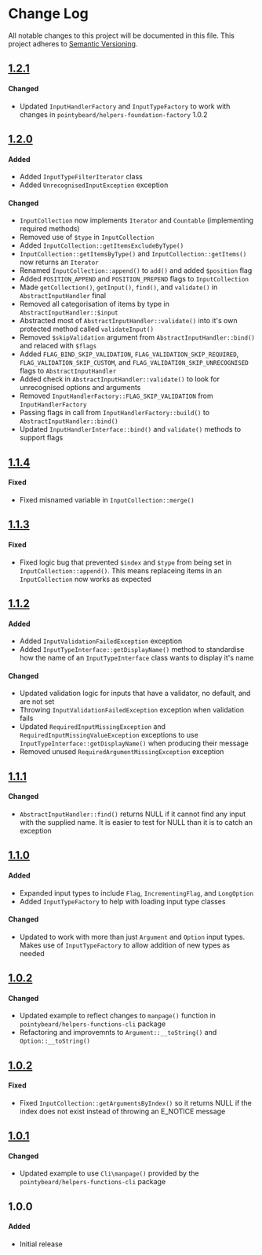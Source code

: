 # Change Log

All notable changes to this project will be documented in this file.
This project adheres to [Semantic Versioning](http://semver.org/).

## [1.2.1][]
#### Changed
-   Updated `InputHandlerFactory` and `InputTypeFactory` to work with changes in `pointybeard/helpers-foundation-factory` 1.0.2

## [1.2.0][]
#### Added
-   Added `InputTypeFilterIterator` class
-   Added `UnrecognisedInputException` exception

#### Changed
-   `InputCollection` now implements `Iterator` and `Countable` (implementing required methods)
-   Removed use of `$type` in `InputCollection`
-   Added `InputCollection::getItemsExcludeByType()`
-   `InputCollection::getItemsByType()` and `InputCollection::getItems()` now returns an `Iterator`
-   Renamed `InputCollection::append()` to `add()` and added `$position` flag
-   Added `POSITION_APPEND` and `POSITION_PREPEND` flags to `InputCollection`
-   Made `getCollection()`, `getInput()`, `find()`, and `validate()` in `AbstractInputHandler` final
-   Removed all categorisation of items by type in `AbstractInputHandler::$input`
-   Abstracted most of `AbstractInputHandler::validate()` into it's own protected method called `validateInput()`
-   Removed `$skipValidation` argument from `AbstractInputHandler::bind()` and relaced with `$flags`
-   Added `FLAG_BIND_SKIP_VALIDATION`, `FLAG_VALIDATION_SKIP_REQUIRED`, `FLAG_VALIDATION_SKIP_CUSTOM`, and `FLAG_VALIDATION_SKIP_UNRECOGNISED` flags to `AbstractInputHandler`
-   Added check in `AbstractInputHandler::validate()` to look for unrecognised options and arguments
-   Removed `InputHandlerFactory::FLAG_SKIP_VALIDATION` from `InputHandlerFactory`
-   Passing flags in call from `InputHandlerFactory::build()` to `AbstractInputHandler::bind()`
-   Updated `InputHandlerInterface::bind()` and `validate()` methods to support flags

## [1.1.4][]
#### Fixed
-   Fixed misnamed variable in `InputCollection::merge()`

## [1.1.3][]
#### Fixed
-   Fixed logic bug that prevented `$index` and `$type` from being set in `InputCollection::append()`. This means replaceing items in an `InputCollection` now works as expected

## [1.1.2][]
#### Added
-   Added `InputValidationFailedException` exception
-   Added `InputTypeInterface::getDisplayName()` method to standardise how the name of an `InputTypeInterface` class wants to display it's name

#### Changed
-   Updated validation logic for inputs that have a validator, no default, and are not set
-   Throwing `InputValidationFailedException` exception when validation fails
-   Updated `RequiredInputMissingException` and `RequiredInputMissingValueException` exceptions to use `InputTypeInterface::getDisplayName()` when producing their message
-   Removed unused `RequiredArgumentMissingException` exception

## [1.1.1][]
#### Changed
-   `AbstractInputHandler::find()` returns NULL if it cannot find any input with the supplied name. It is easier to test for NULL than it is to catch an exception

## [1.1.0][]
#### Added
-   Expanded input types to include `Flag`, `IncrementingFlag`, and `LongOption`
-   Added `InputTypeFactory` to help with loading input type classes

#### Changed
-   Updated to work with more than just `Argument` and `Option` input types. Makes use of `InputTypeFactory` to allow addition of new types as needed

## [1.0.2][]
#### Changed
-   Updated example to reflect changes to `manpage()` function in `pointybeard/helpers-functions-cli` package
-   Refactoring and improvemnts to `Argument::__toString()` and `Option::__toString()`

## [1.0.2][]
#### Fixed
-   Fixed `InputCollection::getArgumentsByIndex()` so it returns NULL if the index does not exist instead of throwing an E_NOTICE message

## [1.0.1][]
#### Changed
-   Updated example to use `Cli\manpage()` provided by the `pointybeard/helpers-functions-cli` package

## 1.0.0
#### Added
-   Initial release

[1.2.1]: https://github.com/pointybeard/helpers-functions-cli/compare/1.2.0...1.2.1
[1.2.0]: https://github.com/pointybeard/helpers-functions-cli/compare/1.1.4...1.2.0
[1.1.4]: https://github.com/pointybeard/helpers-functions-cli/compare/1.1.3...1.1.4
[1.1.3]: https://github.com/pointybeard/helpers-functions-cli/compare/1.1.2...1.1.3
[1.1.2]: https://github.com/pointybeard/helpers-functions-cli/compare/1.1.1...1.1.2
[1.1.1]: https://github.com/pointybeard/helpers-functions-cli/compare/1.1.0...1.1.1
[1.1.0]: https://github.com/pointybeard/helpers-functions-cli/compare/1.0.3...1.1.0
[1.0.3]: https://github.com/pointybeard/helpers-functions-cli/compare/1.0.2...1.0.3
[1.0.2]: https://github.com/pointybeard/helpers-functions-cli/compare/1.0.1...1.0.2
[1.0.1]: https://github.com/pointybeard/helpers-functions-cli/compare/1.0.0...1.0.1

